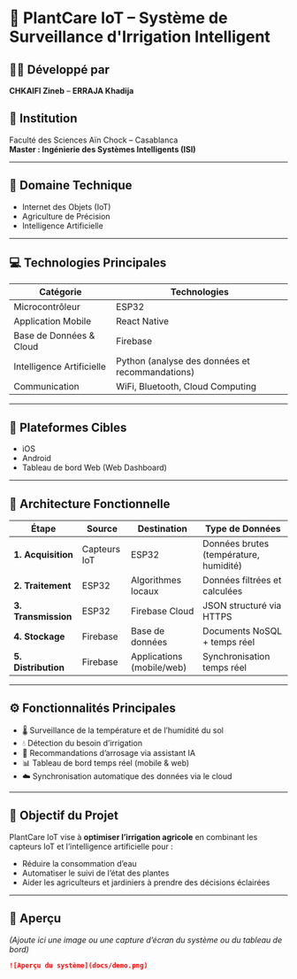 # 🌱 PlantCare IoT – Système de Surveillance d'Irrigation Intelligent

## 👩‍💻 Développé par
**CHKAIFI Zineb** – **ERRAJA Khadija**

## 🏫 Institution
Faculté des Sciences Aïn Chock – Casablanca  
**Master : Ingénierie des Systèmes Intelligents (ISI)**

---

## 🔬 Domaine Technique
- Internet des Objets (IoT)  
- Agriculture de Précision  
- Intelligence Artificielle  

---

## 💻 Technologies Principales
| Catégorie | Technologies |
|------------|--------------|
| Microcontrôleur | ESP32 |
| Application Mobile | React Native |
| Base de Données & Cloud | Firebase |
| Intelligence Artificielle | Python (analyse des données et recommandations) |
| Communication | WiFi, Bluetooth, Cloud Computing |

---

## 📱 Plateformes Cibles
- iOS  
- Android  
- Tableau de bord Web (Web Dashboard)

---

## 🧩 Architecture Fonctionnelle

| Étape | Source | Destination | Type de Données |
|-------|---------|--------------|-----------------|
| **1. Acquisition** | Capteurs IoT | ESP32 | Données brutes (température, humidité) |
| **2. Traitement** | ESP32 | Algorithmes locaux | Données filtrées et calculées |
| **3. Transmission** | ESP32 | Firebase Cloud | JSON structuré via HTTPS |
| **4. Stockage** | Firebase | Base de données | Documents NoSQL + temps réel |
| **5. Distribution** | Firebase | Applications (mobile/web) | Synchronisation temps réel |

---

## ⚙️ Fonctionnalités Principales
- 🌡️ Surveillance de la température et de l’humidité du sol  
- 💧 Détection du besoin d’irrigation  
- 🤖 Recommandations d’arrosage via assistant IA  
- 📊 Tableau de bord temps réel (mobile & web)  
- ☁️ Synchronisation automatique des données via le cloud  

---

## 🧠 Objectif du Projet
PlantCare IoT vise à **optimiser l’irrigation agricole** en combinant les capteurs IoT et l’intelligence artificielle pour :
- Réduire la consommation d’eau  
- Automatiser le suivi de l’état des plantes  
- Aider les agriculteurs et jardiniers à prendre des décisions éclairées  

---

## 📸 Aperçu
*(Ajoute ici une image ou une capture d’écran du système ou du tableau de bord)*

```markdown
![Aperçu du système](docs/demo.png)
